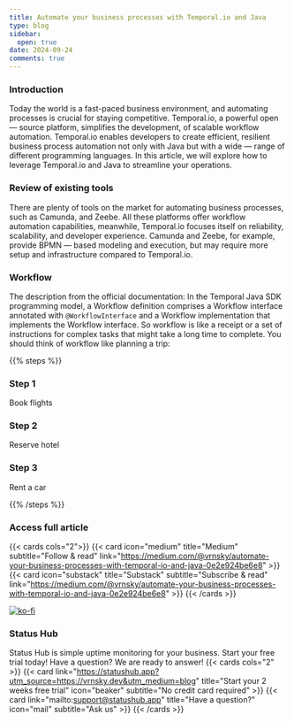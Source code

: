 ```yaml
---
title: Automate your business processes with Temporal.io and Java
type: blog
sidebar:
  open: true
date: 2024-09-24
comments: true
---
```


### Introduction
Today the world is a fast-paced business environment, and automating processes
is crucial for staying competitive. Temporal.io, a powerful open — source platform,
simplifies the development, of scalable workflow automation.
Temporal.io enables developers to create efficient, resilient
business process automation not only with Java but with a wide — range
of different programming languages. In this article, we will explore
how to leverage Temporal.io and Java to streamline your operations.

### Review of existing tools
There are plenty of tools on the market for automating business processes,
such as Camunda, and Zeebe. All these platforms offer workflow automation
capabilities, meanwhile, Temporal.io focuses itself on reliability,
scalability, and developer experience. Camunda and Zeebe, for example,
provide BPMN — based modeling and execution, but may require more setup
and infrastructure compared to Temporal.io.

### Workflow
The description from the official documentation:
In the Temporal Java SDK programming model, a Workflow definition
comprises a Workflow interface annotated with `@WorkflowInterface` and a
Workflow implementation that implements the Workflow interface.
So workflow is like a receipt or a set of instructions for complex tasks
that might take a long time to complete. You should think of workflow like planning a trip:

{{% steps %}}

### Step 1

Book flights

### Step 2

Reserve hotel

### Step 3

Rent a car

{{% /steps %}}

### Access full article
{{< cards cols="2">}}
{{< card icon="medium" title="Medium" subtitle="Follow & read" link="https://medium.com/@vrnsky/automate-your-business-processes-with-temporal-io-and-java-0e2e924be6e8" >}}
{{< card icon="substack" title="Substack" subtitle="Subscribe & read" link="https://medium.com/@vrnsky/automate-your-business-processes-with-temporal-io-and-java-0e2e924be6e8" >}}
{{< /cards >}}

[![ko-fi](https://ko-fi.com/img/githubbutton_sm.svg)](https://ko-fi.com/J3J416GZA5)

### Status Hub
Status Hub is simple uptime monitoring for your business. Start your free trial today!
Have a question? We are ready to answer!
{{< cards cols="2" >}}
{{< card link="https://statushub.app?utm_source=https://vrnsky.dev&utm_medium=blog" title="Start your 2 weeks free trial" icon="beaker" subtitle="No credit card required" >}}
{{< card link="mailto:support@statushub.app" title="Have a question?" icon="mail" subtitle="Ask us" >}}
{{< /cards >}}

